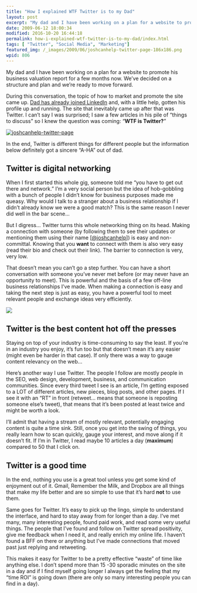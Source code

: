 ```yaml
---
title: "How I explained WTF Twitter is to my Dad"
layout: post
excerpt: "My dad and I have been working on a plan for a website to promote his business valuation report for a few months now. The site that inevitably came up that was Twitter."
date: 2009-06-12 18:00:34
modified: 2016-10-20 16:44:18
permalink: how-i-explained-wtf-twitter-is-to-my-dad/index.html
tags: [ "Twitter", "Social Media", "Marketing"]
featured_img: /_images/2009/06/joshcanhelp-twitter-page-186x186.png
wpid: 806
---
```



My dad and I have been working on a plan for a website to promote his business valuation report for a few months now. We’ve decided on a structure and plan and we’re ready to move forward.

During this conversation, the topic of how to market and promote the site came up. [Dad has already joined LinkedIn](http://www.linkedin.com/in/danieljcunningham) and, with a little help, gotten his profile up and running. The site that inevitably came up after that was Twitter. I can’t say I was surprised; I saw a few articles in his pile of “things to discuss” so I knew the question was coming: “**WTF is Twitter?**”

[![joshcanhelp-twitter-page](/_images/2009/06/joshcanhelp-twitter-page.jpg "joshcanhelp-twitter-page")](http://twitter.com/joshcanhelp)

In the end, Twitter is different things for different people but the information below definitely got a sincere “A-HA” out of dad.

Twitter is digital networking
-----------------------------

When I first started this whole gig, someone told me “you have to get out there and network.” I’m a very social person but the idea of hob-gobbling with a bunch of people I didn’t know for business purposes made me queasy. Why would I talk to a stranger about a business relationship if I didn’t already know we were a good match? This is the same reason I never did well in the bar scene…

But I digress… Twitter turns this whole networking thing on its head. Making a connection with someone (by following them to see their updates or mentioning them using their name \[[@joshcanhelp](http://twitter.com/joshcanhelp)\]) is easy and non-committal. Knowing that you **want** to connect with them is also very easy (read their bio and check out their link). The barrier to connection is very, very low.

That doesn’t mean you can’t go a step further. You can have a short conversation with someone you’ve never met before (or may never have an opportunity to meet). This is powerful and the basis of a few off-line business relationships I’ve made. When making a connection is easy and taking the next step is just as easy, you have a powerful tool to meet relevant people and exchange ideas very efficiently.

![](/_images/2009/02/craig_tweet.jpg)

Twitter is the best content hot off the presses
-----------------------------------------------

Staying on top of your industry is time-consuming to say the least. If you’re in an industry you enjoy, it’s fun too but that doesn’t mean it’s any easier (might even be harder in that case). If only there was a way to gauge content relevancy on the web…

Here’s another way I use Twitter. The people I follow are mostly people in the SEO, web design, development, business, and communication communities. Since every third tweet I see is an article, I’m getting exposed to a LOT of different articles, new pieces, blog posts, and other pages. If I see it with an “RT” in front (retweet… means that someone is reposting someone else’s tweet), that means that it’s been posted at least twice and might be worth a look.

I’ll admit that having a stream of mostly relevant, potentially engaging content is quite a time sink. Still, once you get into the swing of things, you really learn how to scan quickly, gauge your interest, and move along if it doesn’t fit. If I’m in Twitter, I read maybe 10 articles a day (**maximum**) compared to 50 that I click on.

Twitter is a good time
----------------------

In the end, nothing you use is a great tool unless you get some kind of enjoyment out of it. Gmail, Remember the Milk, and Dropbox are all things that make my life better and are so simple to use that it’s hard **not** to use them.

Same goes for Twitter. It’s easy to pick up the lingo, simple to understand the interface, and hard to stay away from for longer than a day. I’ve met many, many interesting people, found paid work, and read some very useful things. The people that I’ve found and follow on Twitter spread positivity, give me feedback when I need it, and really enrich my online life. I haven’t found a BFF on there or anything but I’ve made connections that moved past just replying and retweeting.

This makes it easy for Twitter to be a pretty effective “waste” of time like anything else. I don’t spend more than 15 -30 sporadic minutes on the site in a day and if I find myself going longer I always get the feeling that my “time ROI” is going down (there are only so many interesting people you can find in a day).

